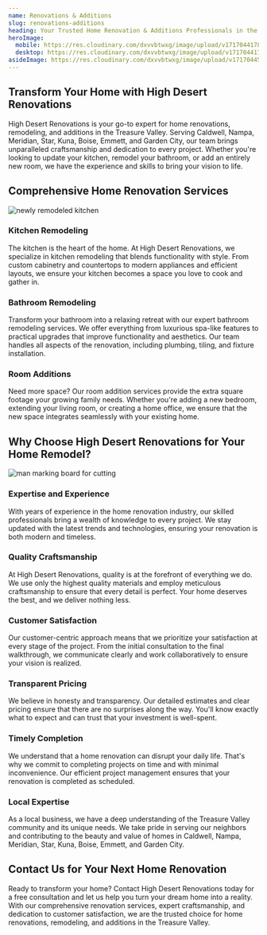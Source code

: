 ```yaml
---
name: Renovations & Additions
slug: renovations-additions
heading: Your Trusted Home Renovation & Additions Professionals in the Treasure Valley
heroImage:
  mobile: https://res.cloudinary.com/dxvvbtwxg/image/upload/v1717044178/Kitchen_Counter_Stools_b8brry.webp
  desktop: https://res.cloudinary.com/dxvvbtwxg/image/upload/v1717044178/Kitchen_Counter_Stools_b8brry.webp
asideImage: https://res.cloudinary.com/dxvvbtwxg/image/upload/v1717044524/Bathroom_Interior_Photo_s7yprg.jpg
---
```


## Transform Your Home with High Desert Renovations

High Desert Renovations is your go-to expert for home renovations, remodeling, and additions in the Treasure Valley. Serving Caldwell, Nampa, Meridian, Star, Kuna, Boise, Emmett, and Garden City, our team brings unparalleled craftsmanship and dedication to every project. Whether you're looking to update your kitchen, remodel your bathroom, or add an entirely new room, we have the experience and skills to bring your vision to life.

## Comprehensive Home Renovation Services

![newly remodeled kitchen](https://res.cloudinary.com/dxvvbtwxg/image/upload/v1716417985/Gray_steel_refrigerator_dgwmwj.jpg)

### Kitchen Remodeling

The kitchen is the heart of the home. At High Desert Renovations, we specialize in kitchen remodeling that blends functionality with style. From custom cabinetry and countertops to modern appliances and efficient layouts, we ensure your kitchen becomes a space you love to cook and gather in.

### Bathroom Remodeling

Transform your bathroom into a relaxing retreat with our expert bathroom remodeling services. We offer everything from luxurious spa-like features to practical upgrades that improve functionality and aesthetics. Our team handles all aspects of the renovation, including plumbing, tiling, and fixture installation.

### Room Additions

Need more space? Our room addition services provide the extra square footage your growing family needs. Whether you're adding a new bedroom, extending your living room, or creating a home office, we ensure that the new space integrates seamlessly with your existing home.

## Why Choose High Desert Renovations for Your Home Remodel?

![man marking board for cutting](https://res.cloudinary.com/dxvvbtwxg/image/upload/v1716328348/Circular_saw_carpenter_thijru.webp)

### Expertise and Experience

With years of experience in the home renovation industry, our skilled professionals bring a wealth of knowledge to every project. We stay updated with the latest trends and technologies, ensuring your renovation is both modern and timeless.

### Quality Craftsmanship

At High Desert Renovations, quality is at the forefront of everything we do. We use only the highest quality materials and employ meticulous craftsmanship to ensure that every detail is perfect. Your home deserves the best, and we deliver nothing less.

### Customer Satisfaction

Our customer-centric approach means that we prioritize your satisfaction at every stage of the project. From the initial consultation to the final walkthrough, we communicate clearly and work collaboratively to ensure your vision is realized.

### Transparent Pricing

We believe in honesty and transparency. Our detailed estimates and clear pricing ensure that there are no surprises along the way. You'll know exactly what to expect and can trust that your investment is well-spent.

### Timely Completion

We understand that a home renovation can disrupt your daily life. That's why we commit to completing projects on time and with minimal inconvenience. Our efficient project management ensures that your renovation is completed as scheduled.

### Local Expertise

As a local business, we have a deep understanding of the Treasure Valley community and its unique needs. We take pride in serving our neighbors and contributing to the beauty and value of homes in Caldwell, Nampa, Meridian, Star, Kuna, Boise, Emmett, and Garden City.

## Contact Us for Your Next Home Renovation

Ready to transform your home? Contact High Desert Renovations today for a free consultation and let us help you turn your dream home into a reality. With our comprehensive renovation services, expert craftsmanship, and dedication to customer satisfaction, we are the trusted choice for home renovations, remodeling, and additions in the Treasure Valley.
